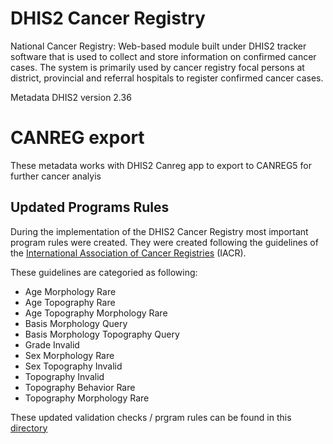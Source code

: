 # DHIS2 Cancer Registry
National Cancer Registry: Web-based module built under DHIS2 tracker software that is used to collect and store information on confirmed cancer cases. The system is primarily used by cancer registry focal persons at district, provincial and referral hospitals to register confirmed cancer cases.

Metadata DHIS2 version 2.36

# CANREG export
These metadata works with DHIS2 Canreg app to export to CANREG5 for further cancer analyis

## Updated Programs Rules
  During the implementation of the DHIS2 Cancer Registry most important program rules were created. 
  They were created following the guidelines of the [International Association of Cancer Registries](http://www.iacr.com.fr/) (IACR).
  
  These guidelines are categoried as following:
  - Age Morphology Rare
  - Age Topography Rare
  - Age Topography Morphology Rare
  - Basis Morphology Query
  - Basis Morphology Topography Query
  - Grade Invalid
  - Sex Morphology Rare
  - Sex Topography Invalid
  - Topography Invalid
  - Topography Behavior Rare
  - Topography Morphology Rare
  
These updated validation checks / prgram rules can be found in this [directory](https://github.com/hisprwanda/dhis2canceregistry/tree/main/Oncology%20Validation%20Checks) 
